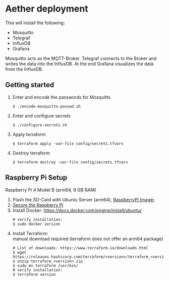 # Aether deployment

This will install the following:

- Mosquitto
- Telegraf
- InfluxDB
- Grafana

Mosquitto acts as the MQTT-Broker. Telegraf connects to the Broker and writes the data into the InfluxDB. At the end
Grafana visualizes the data from the InfluxDB.

## Getting started

1. Enter and encode the passwords for Mosquitto
   ```shell
   $ ./encode-mosquitto-passwd.sh
   ```
2. Enter and configure secrets
   ```shell
   $ ./configure-secrets.sh
   ```
3. Apply terraform
   ```shell
   $ terraform apply -var-file config/secrets.tfvars
   ```
4. Destroy terraform
   ```shell
   $ terraform destroy -var-file config/secrets.tfvars
   ```

## Raspberry Pi Setup

Raspberry Pi 4 Model B (arm64, 8 GB RAM)

1. Flash the SD-Card with Ubuntu Server (arm64), [RaspberryPi Imager](https://www.raspberrypi.org/%20downloads/)
2. [Secure the Raspberry Pi](https://www.raspberrypi.com/documentation/computers/configuration.html#securing-your-raspberry-pi)
3. Install Docker: https://docs.docker.com/engine/install/ubuntu/
   ```shell
   # verify installation:
   $ sudo docker version
   ```
4. Install Terraform:  
   manual download required (terraform does not offer an arm64 package)
   ```shell
   # List of downloads: https://www.terraform.io/downloads.html
   $ wget https://releases.hashicorp.com/terraform/<version>/terraform_<version>.zip`
   $ unzip terraform_<version>.zip
   $ sudo mv terraform /usr/bin/
   # verify installation:
   $ terraform version
   ```
